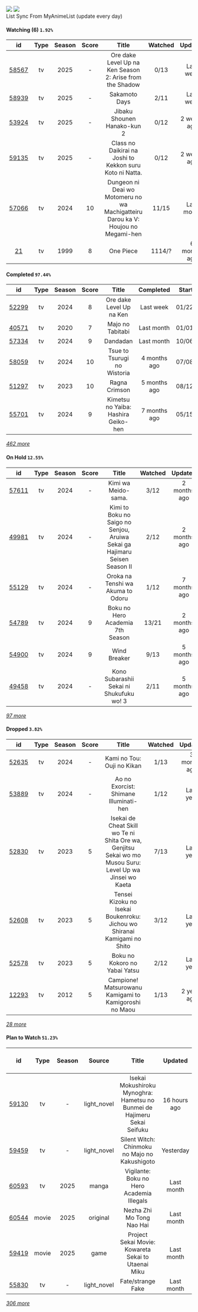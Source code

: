 [![](https://img.shields.io/badge/MyAnimeList-2E51A2?logo=MyAnimeList&logoColor=FFFFFF&style=flat)](https://myanimelist.net/profile/Faelayis)
[![](https://img.shields.io/badge/Anilist-02A9FF?logo=AniList&logoColor=FFFFFF&style=flat)](https://anilist.co/user/Faelayis/)<br>
List Sync From MyAnimeList (update every day)

#### Watching (6) ``1.92%``

|                      id                      | Type | Season | Score |                                       Title                                      | Watched |    Updated   | Start Date |
| :------------------------------------------: | :--: | :----: | :---: | :------------------------------------------------------------------------------: | :-----: | :----------: | :--------: |
| [58567](https://myanimelist.net/anime/58567) |  tv  |  2025  |   -   |             Ore dake Level Up na Ken Season 2: Arise from the Shadow             |   0/13  |   Last week  | 01/23/2025 |
| [58939](https://myanimelist.net/anime/58939) |  tv  |  2025  |   -   |                                   Sakamoto Days                                  |   2/11  |   Last week  | 01/19/2025 |
| [53924](https://myanimelist.net/anime/53924) |  tv  |  2025  |   -   |                            Jibaku Shounen Hanako-kun 2                           |   0/12  |  2 weeks ago |      -     |
| [59135](https://myanimelist.net/anime/59135) |  tv  |  2025  |   -   |             Class no Daikirai na Joshi to Kekkon suru Koto ni Natta.             |   0/12  |  2 weeks ago |      -     |
| [57066](https://myanimelist.net/anime/57066) |  tv  |  2024  |   10  | Dungeon ni Deai wo Motomeru no wa Machigatteiru Darou ka V: Houjou no Megami-hen |  11/15  |  Last month  | 10/05/2024 |
|    [21](https://myanimelist.net/anime/21)    |  tv  |  1999  |   8   |                                     One Piece                                    |  1114/? | 6 months ago | 01/01/2013 |

*[](https://github.com/Faelayis/MyAnimeList-History/blob/master/List/Anime/watching.md)*

#### Completed ``97.44%``

|                      id                      |    Type    | Season | Score |                                                   Title                                                   |   Completed   | Start Date | Finish Date |
| :------------------------------------------: | :--------: | :----: | :---: | :-------------------------------------------------------------------------------------------------------: | :-----------: | :--------: | :---------: |
| [52299](https://myanimelist.net/anime/52299) |     tv     |  2024  |   8   |                                          Ore dake Level Up na Ken                                         |   Last week   | 01/22/2025 |  01/23/2025 |
| [40571](https://myanimelist.net/anime/40571) |     tv     |  2020  |   7   |                                              Majo no Tabitabi                                             |   Last month  | 01/01/2025 |  01/01/2025 |
| [57334](https://myanimelist.net/anime/57334) |     tv     |  2024  |   9   |                                                  Dandadan                                                 |   Last month  | 10/06/2024 |  12/20/2024 |
| [58059](https://myanimelist.net/anime/58059) |     tv     |  2024  |   10  |                                        Tsue to Tsurugi no Wistoria                                        |  4 months ago | 07/08/2024 |  09/29/2024 |
| [51297](https://myanimelist.net/anime/51297) |     tv     |  2023  |   10  |                                               Ragna Crimson                                               |  5 months ago | 08/12/2024 |  09/04/2024 |
| [55701](https://myanimelist.net/anime/55701) |     tv     |  2024  |   9   |                                    Kimetsu no Yaiba: Hashira Geiko-hen                                    |  7 months ago | 05/15/2024 |  07/01/2024 |


*[462 more](https://github.com/Faelayis/MyAnimeList-History/blob/master/List/Anime/completed.md)*

#### On Hold ``12.55%``

|                      id                      |   Type  | Season | Score |                                                     Title                                                     | Watched |    Updated    | Start Date |
| :------------------------------------------: | :-----: | :----: | :---: | :-----------------------------------------------------------------------------------------------------------: | :-----: | :-----------: | :--------: |
| [57611](https://myanimelist.net/anime/57611) |    tv   |  2024  |   -   |                                              Kimi wa Meido-sama.                                              |   3/12  |  2 months ago | 10/20/2024 |
| [49981](https://myanimelist.net/anime/49981) |    tv   |  2024  |   -   |                   Kimi to Boku no Saigo no Senjou, Aruiwa Sekai ga Hajimaru Seisen Season II                  |   2/12  |  2 months ago | 07/20/2024 |
| [55129](https://myanimelist.net/anime/55129) |    tv   |  2024  |   -   |                                       Oroka na Tenshi wa Akuma to Odoru                                       |   1/12  |  7 months ago | 05/23/2024 |
| [54789](https://myanimelist.net/anime/54789) |    tv   |  2024  |   9   |                                        Boku no Hero Academia 7th Season                                       |  13/21  |  2 months ago | 05/07/2024 |
| [54900](https://myanimelist.net/anime/54900) |    tv   |  2024  |   9   |                                                  Wind Breaker                                                 |   9/13  |  5 months ago | 04/14/2024 |
| [49458](https://myanimelist.net/anime/49458) |    tv   |  2024  |   -   |                                    Kono Subarashii Sekai ni Shukufuku wo! 3                                   |   2/11  |  5 months ago | 04/11/2024 |


*[97 more](https://github.com/Faelayis/MyAnimeList-History/blob/master/List/Anime/on_hold.md)*

#### Dropped ``3.82%``

|                      id                      | Type | Season | Score |                                                   Title                                                   | Watched |    Updated   | Start Date |
| :------------------------------------------: | :--: | :----: | :---: | :-------------------------------------------------------------------------------------------------------: | :-----: | :----------: | :--------: |
| [52635](https://myanimelist.net/anime/52635) |  tv  |  2024  |   -   |                                         Kami no Tou: Ouji no Kikan                                        |   1/13  | 3 months ago | 07/14/2024 |
| [53889](https://myanimelist.net/anime/53889) |  tv  |  2024  |   -   |                                   Ao no Exorcist: Shimane Illuminati-hen                                  |   1/12  |   Last year  | 01/10/2024 |
| [52830](https://myanimelist.net/anime/52830) |  tv  |  2023  |   5   | Isekai de Cheat Skill wo Te ni Shita Ore wa, Genjitsu Sekai wo mo Musou Suru: Level Up wa Jinsei wo Kaeta |   7/13  |   Last year  | 04/04/2023 |
| [52608](https://myanimelist.net/anime/52608) |  tv  |  2023  |   5   |                  Tensei Kizoku no Isekai Boukenroku: Jichou wo Shiranai Kamigami no Shito                 |   3/12  |   Last year  | 04/03/2023 |
| [52578](https://myanimelist.net/anime/52578) |  tv  |  2023  |   5   |                                       Boku no Kokoro no Yabai Yatsu                                       |   2/12  |   Last year  | 04/02/2023 |
| [12293](https://myanimelist.net/anime/12293) |  tv  |  2012  |   5   |                           Campione! Matsurowanu Kamigami to Kamigoroshi no Maou                           |   1/13  |  2 years ago | 03/20/2023 |


*[28 more](https://github.com/Faelayis/MyAnimeList-History/blob/master/List/Anime/dropped.md)*

#### Plan to Watch ``51.23%``

|                      id                      |    Type    | Season |    Source    |                                                        Title                                                        |    Updated    | Plan Start Date |
| :------------------------------------------: | :--------: | :----: | :----------: | :-----------------------------------------------------------------------------------------------------------------: | :-----------: | :-------------: |
| [59130](https://myanimelist.net/anime/59130) |     tv     |    -   |  light_novel |                       Isekai Mokushiroku Mynoghra: Hametsu no Bunmei de Hajimeru Sekai Seifuku                      |  16 hours ago |        -        |
| [59459](https://myanimelist.net/anime/59459) |     tv     |    -   |  light_novel |                                    Silent Witch: Chinmoku no Majo no Kakushigoto                                    |   Yesterday   |        -        |
| [60593](https://myanimelist.net/anime/60593) |     tv     |  2025  |     manga    |                                      Vigilante: Boku no Hero Academia Illegals                                      |   Last month  |        -        |
| [60544](https://myanimelist.net/anime/60544) |    movie   |  2025  |   original   |                                              Nezha Zhi Mo Tong Nao Hai                                              |   Last month  |        -        |
| [59419](https://myanimelist.net/anime/59419) |    movie   |  2025  |     game     |                                 Project Sekai Movie: Kowareta Sekai to Utaenai Miku                                 |   Last month  |        -        |
| [55830](https://myanimelist.net/anime/55830) |     tv     |    -   |  light_novel |                                                  Fate/strange Fake                                                  |   Last month  |        -        |


*[306 more](https://github.com/Faelayis/MyAnimeList-History/blob/master/List/Anime/plan_to_watch.md)*
